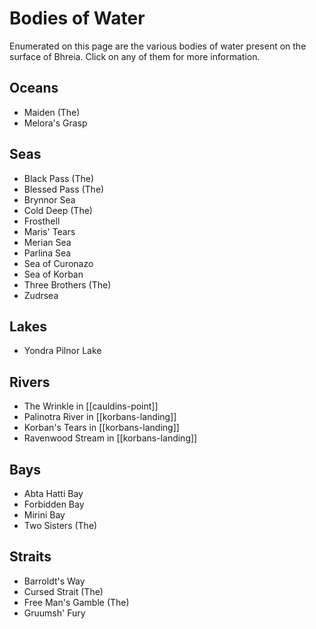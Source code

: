 # Bodies of Water

Enumerated on this page are the various bodies of water present on the surface of Bhreia. Click on any of them for more information.

## Oceans

* Maiden (The)
* Melora's Grasp

## Seas

* Black Pass (The)
* Blessed Pass (The)
* Brynnor Sea
* Cold Deep (The)
* Frosthell
* Maris' Tears
* Merian Sea
* Parlina Sea
* Sea of Curonazo
* Sea of Korban
* Three Brothers (The)
* Zudrsea

## Lakes

* Yondra Pilnor Lake

## Rivers

* The Wrinkle in [[cauldins-point]]
* Palinotra River in [[korbans-landing]]
* Korban's Tears in [[korbans-landing]]
* Ravenwood Stream in [[korbans-landing]]

## Bays

* Abta Hatti Bay
* Forbidden Bay
* Mirini Bay
* Two Sisters (The)

## Straits

* Barroldt's Way
* Cursed Strait (The)
* Free Man's Gamble (The)
* Gruumsh' Fury
